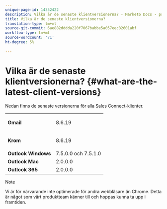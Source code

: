 ```yaml
---
unique-page-id: 14352422
description: Vilka är de senaste klientversionerna? - Marketo Docs - produktdokumentation
title: Vilka är de senaste klientversionerna?
translation-type: tm+mt
source-git-commit: 6ae882dddda220f7067babbe5a057eec82601abf
workflow-type: tm+mt
source-wordcount: '71'
ht-degree: 5%

---
```



# Vilka är de senaste klientversionerna? {#what-are-the-latest-client-versions}

Nedan finns de senaste versionerna för alla Sales Connect-klienter.

<table> 
 <tbody> 
  <tr> 
   <td><strong>Gmail</strong></td> 
   <td><p>8.6.19</p></td> 
  </tr> 
  <tr> 
   <td><strong>Krom</strong></td> 
   <td><p>8.6.19</p></td> 
  </tr> 
  <tr> 
   <td><strong>Outlook Windows</strong></td> 
   <td>7.5.0.0 och 7.5.1.0</td> 
  </tr> 
  <tr> 
   <td><strong>Outlook Mac</strong></td> 
   <td>2.0.0.0</td> 
  </tr> 
  <tr> 
   <td colspan="1"><strong>Outlook 365</strong></td> 
   <td colspan="1">2.0.0.0</td> 
  </tr> 
 </tbody> 
</table>

>[!NOTE]
>
>Vi är för närvarande inte optimerade för andra webbläsare än Chrome. Detta är något som vårt produktteam känner till och hoppas kunna ta upp i framtiden.
